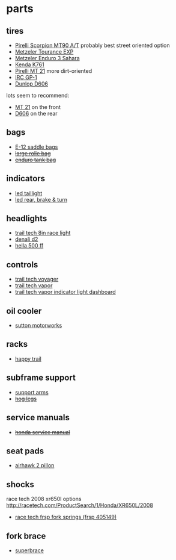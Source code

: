 # parts


## tires

- [Pirelli Scorpion MT90 A/T][scorpion] probably best street oriented option
- [Metzeler Tourance EXP](http://www.bikebandit.com/tires-tubes/motorcycle-tires/metzeler-tourance-exp-motorcycle-tire)
- [Metzeler Enduro 3 Sahara](http://www.bikebandit.com/tires-tubes/motorcycle-tires/metzeler-enduro-3-sahara-motorcycle-tire?b=156390)
- [Kenda K761](http://www.bikebandit.com/tires-tubes/motorcycle-tires/kenda-k761-dual-sport-tire?b=3077746)
- [Pirelli MT 21][mt21] more dirt-oriented
- [IRC GP-1](http://www.bikebandit.com/tires-tubes/motorcycle-tires/irc-gp-110-motorcycle-tire?b=45066)
- [Dunlop D606][d606]

lots seem to recommend:
- [MT 21][mt21] on the front
- [D606][d606] on the rear

[mt21]: http://www.motorcycle-superstore.com/5416/i/pirelli-mt-21-rallycross-rear-tire
[d606]: http://www.bikebandit.com/tires-tubes/motorcycle-tires/dunlop-d606-motorcycle-tire
[scorpion]: http://www.bikebandit.com/tires-tubes/motorcycle-tires/pirelli-scorpion-mt90-a-t-motorcycle-tire?b=275578


## bags

- [E-12 saddle bags](http://wolfmanluggage.com/products/e-12-saddle-bags)
- ~~[large rolie bag](http://wolfmanluggage.com/products/large-rolie-bag)~~
- ~~[enduro tank bag](http://wolfmanluggage.com/products/enduro-tank-bag)~~


## indicators

- [led taillight](http://wheelingcyclesupply.com/shop/product/inner-tail-light-kit--xr600650-and-more--/801)
- [led rear, brake & turn](http://www.twistedthrottle.com/admore-lighting-led-light-bar-mini-with-running-brake-and-progressive-amber-turn-signals)


## headlights

- [trail tech 8in race light](http://www.trailtech.net/lighting/halogen/8in-race-light/1832-55-00)
- [denali d2](http://www.twistedthrottle.com/denali-d2d-dual-intensity-led-lighting-2-light-kit-with-full-wiring-harness-and-m8-mount)
- [hella 500 ff](http://www.amazon.com/HELLA-5750941-12-Volt-55-Watt-Halogen/dp/B001TWD5GY/ref=sr_1_1?ie=UTF8&qid=1442003835&sr=8-1&keywords=hella+500+ff)


## controls

- [trail tech voyager](http://www.trailtech.net/digital-gauges/voyager-moto-gps)
- [trail tech vapor](http://www.trailtech.net/digital-gauges/vapor/752-402)
- [trail tech vapor indicator light dashboard](http://www.trailtech.net/digital-gauges/vapor/vapor-accessories/022-pda)


## oil cooler

- [sutton motorworks](http://www.suttoncycleworks.com/oilCooler.html)


## racks

- [happy trail](http://www.happy-trail.com/XR650L.aspx)


## subframe support

- [support arms](http://www.twistedthrottle.com/sw-motech-sub-frame-support-arms-honda-xr650l-silver)
- ~~[hog legs](http://www.manracks.com/#!honda-xr650l/c108q)~~

## service manuals

- ~~[honda service manual](http://www.helminc.com/helm/product2.asp?Make=AHC&Model=XR15&Year=2008&Category=&class_2=AHC&mk=Honda+Motorcycle&yr=2008&md=XR650L&dt=&module=&from=result&Style=helm&Sku=61MY655&itemtype=N)~~


## seat pads

- [airhawk 2 pillon](http://www.leeparksdesign.com/airhawk-2-pillion/)


## shocks

race tech 2008 xr650l options
http://racetech.com/ProductSearch/1/Honda/XR650L/2008

- [race tech frsp fork springs (frsp 405149)](http://www.racetech.com/page/title/FRSP-RT%20Fork%20Spring%20List)


## fork brace

- [superbrace](http://superbrace.com/shop/2256-honda-xr-650l/)
